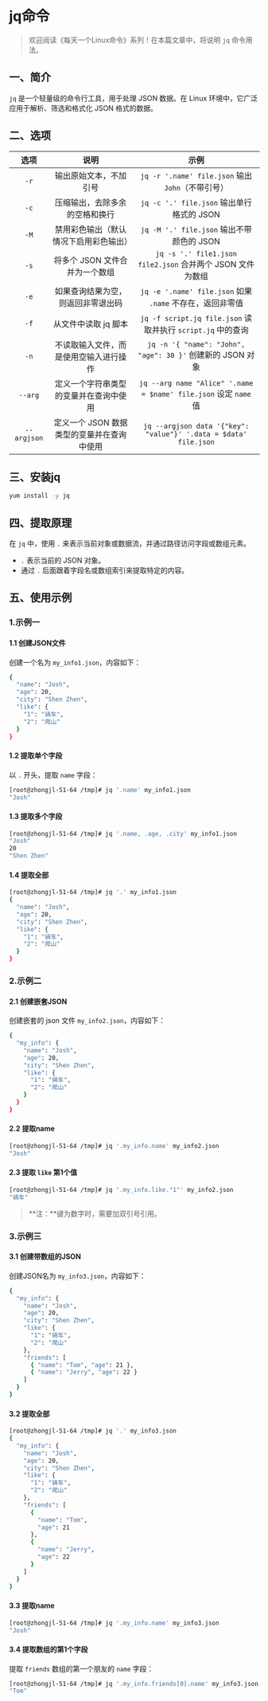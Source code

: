 # jq命令



> 欢迎阅读《每天一个Linux命令》系列！在本篇文章中，将说明 `jq` 命令用法。

## 一、简介

`jq` 是一个轻量级的命令行工具，用于处理 JSON 数据。在 Linux 环境中，它广泛应用于解析、筛选和格式化 JSON 格式的数据。



## 二、选项

|    选项     |                    说明                    |                             示例                             |
| :---------: | :----------------------------------------: | :----------------------------------------------------------: |
|    `-r`     |           输出原始文本，不加引号           |      `jq -r '.name' file.json` 输出 `John`（不带引号）       |
|    `-c`     |       压缩输出，去除多余的空格和换行       |          `jq -c '.' file.json` 输出单行格式的 JSON           |
|    `-M`     |   禁用彩色输出（默认情况下启用彩色输出）   |          `jq -M '.' file.json` 输出不带颜色的 JSON           |
|    `-s`     |       将多个 JSON 文件合并为一个数组       |  `jq -s '.' file1.json file2.json` 合并两个 JSON 文件为数组  |
|    `-e`     |     如果查询结果为空，则返回非零退出码     |  `jq -e '.name' file.json` 如果 `.name` 不存在，返回非零值   |
|    `-f`     |            从文件中读取 jq 脚本            | `jq -f script.jq file.json` 读取并执行 `script.jq` 中的查询  |
|    `-n`     |   不读取输入文件，而是使用空输入进行操作   |  `jq -n '{ "name": "John", "age": 30 }'` 创建新的 JSON 对象  |
|   `--arg`   |   定义一个字符串类型的变量并在查询中使用   | `jq --arg name "Alice" '.name = $name' file.json` 设定 `name` 值 |
| `--argjson` | 定义一个 JSON 数据类型的变量并在查询中使用 | `jq --argjson data '{"key": "value"}' '.data = $data' file.json` |



## 三、安装jq

```bash
yum install -y jq
```



## 四、提取原理

在 `jq` 中，使用 `.` 来表示当前对象或数据流，并通过路径访问字段或数组元素。

- `.` 表示当前的 JSON 对象。
- 通过 `.` 后面跟着字段名或数组索引来提取特定的内容。



## 五、使用示例

### 1.示例一

#### 1.1 创建JSON文件

创建一个名为 `my_info1.json`，内容如下：

```bash
{
  "name": "Josh",
  "age": 20,
  "city": "Shen Zhen",
  "like": {
    "1": "骑车",
    "2": "爬山"
  }
}
```

#### 1.2 提取单个字段

以 `.` 开头，提取 `name` 字段：

```bash
[root@zhongjl-51-64 /tmp]# jq '.name' my_info1.json 
"Josh"
```

#### 1.3 提取多个字段

```bash
[root@zhongjl-51-64 /tmp]# jq '.name, .age, .city' my_info1.json 
"Josh"
20
"Shen Zhen"
```

#### 1.4 提取全部

```bash
[root@zhongjl-51-64 /tmp]# jq '.' my_info1.json 
{
  "name": "Josh",
  "age": 20,
  "city": "Shen Zhen",
  "like": {
    "1": "骑车",
    "2": "爬山"
  }
}
```

### 2.示例二

#### 2.1 创建嵌套JSON

创建嵌套的 json 文件 `my_info2.json`，内容如下：

```bash
{
  "my_info": {
    "name": "Josh",
    "age": 20,
    "city": "Shen Zhen",
    "like": {
      "1": "骑车",
      "2": "爬山"
    }
  }
}
```

#### 2.2 提取name

```bash
[root@zhongjl-51-64 /tmp]# jq '.my_info.name' my_info2.json 
"Josh"
```

#### 2.3 提取 `like` 第1个值

```bash
[root@zhongjl-51-64 /tmp]# jq '.my_info.like."1"' my_info2.json
"骑车"
```

> **注：**键为数字时，需要加双引号引用。

### 3.示例三

#### 3.1 创建带数组的JSON

创建JSON名为 `my_info3.json`，内容如下：

```bash
{
  "my_info": {
    "name": "Josh",
    "age": 20,
    "city": "Shen Zhen",
    "like": {
      "1": "骑车",
      "2": "爬山"
    },
    "friends": [
      { "name": "Tom", "age": 21 },
      { "name": "Jerry", "age": 22 }
    ]
  }
}
```

#### 3.2 提取全部

```bash
[root@zhongjl-51-64 /tmp]# jq '.' my_info3.json 
{
  "my_info": {
    "name": "Josh",
    "age": 20,
    "city": "Shen Zhen",
    "like": {
      "1": "骑车",
      "2": "爬山"
    },
    "friends": [
      {
        "name": "Tom",
        "age": 21
      },
      {
        "name": "Jerry",
        "age": 22
      }
    ]
  }
}
```

#### 3.3 提取name

```bash
[root@zhongjl-51-64 /tmp]# jq '.my_info.name' my_info3.json 
"Josh"
```

#### 3.4 提取数组的第1个字段

提取 `friends` 数组的第一个朋友的 `name` 字段：

```bash
[root@zhongjl-51-64 /tmp]# jq '.my_info.friends[0].name' my_info3.json 
"Tom"
```

